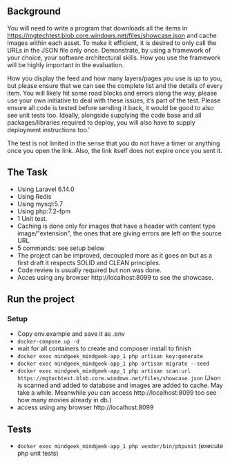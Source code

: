 ## Background

You will need to write a program that downloads all the items in https://mgtechtest.blob.core.windows.net/files/showcase.json  and cache images within each asset. To make it efficient, it is desired to only call the URLs in the JSON file only once. Demonstrate, by using a framework of your choice, your software architectural skills. How you use the framework will be highly important in the evaluation.
 
How you display the feed and how many layers/pages you use is up to you, but please ensure that we can see the complete list and the details of every item. You will likely hit some road blocks and errors along the way, please use your own initiative to deal with these issues, it’s part of the test.
Please ensure all code is tested before sending it back, it would be good to also see unit tests too. Ideally, alongside supplying the code base and all packages/libraries required to deploy, you will also have to supply deployment instructions too.'
 
The test is not limited in the sense that you do not have a timer or anything once you open the link. Also, the link itself does not expire once you sent it.

## The Task
- Using Laravel 6.14.0
- Using Redis
- Using mysql:5.7
- Using php:7.2-fpm
- 1 Unit test.
- Caching is done only for images that have a header with content type image/"extension", the ones that are giving errors are left on the source URL
- 5 commands: see setup below
- The project can be improved, decoupled more as it goes on but as a first draft it respects SOLID and CLEAN principles.
- Code review is usually required but non was done.
- Acces using any browser http://localhost:8099 to see the showcase.

## Run the project
### Setup
- Copy env.example and save it as .env
- `docker-compose up -d`
-  wait for all containers to create and composer install to finish
- `docker exec mindgeek_mindgeek-app_1 php artisan key:generate`
- `docker exec mindgeek_mindgeek-app_1 php artisan migrate --seed`
- `docker exec mindgeek_mindgeek-app_1 php artisan scan:url https://mgtechtest.blob.core.windows.net/files/showcase.json` (Json is scanned and added to database and images are added to cache. May take a while. Meanwhile you can access  http://localhost:8099 too see how many movies already in db.)
-  access using any browser http://localhost:8099


## Tests
- `docker exec mindgeek_mindgeek-app_1 php vendor/bin/phpunit` (execute php unit tests)
